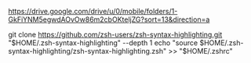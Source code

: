 https://drive.google.com/drive/u/0/mobile/folders/1-GkFiYNM5egwdAOvOw86m2cbOKteljZG?sort=13&direction=a

git clone https://github.com/zsh-users/zsh-syntax-highlighting.git "$HOME/.zsh-syntax-highlighting" --depth 1
echo "source $HOME/.zsh-syntax-highlighting/zsh-syntax-highlighting.zsh" >> "$HOME/.zshrc"
